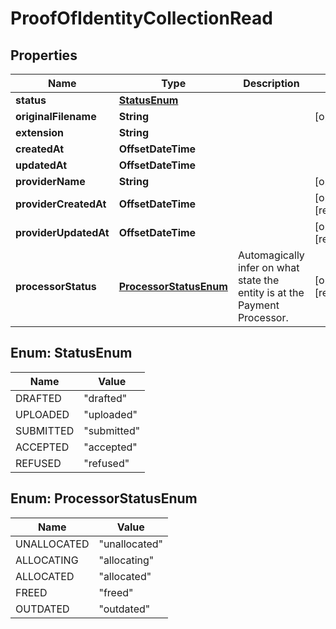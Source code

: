 

# ProofOfIdentityCollectionRead



## Properties

| Name | Type | Description | Notes |
|------------ | ------------- | ------------- | -------------|
|**status** | [**StatusEnum**](#StatusEnum) |  |  |
|**originalFilename** | **String** |  |  [optional] |
|**extension** | **String** |  |  |
|**createdAt** | **OffsetDateTime** |  |  |
|**updatedAt** | **OffsetDateTime** |  |  |
|**providerName** | **String** |  |  [optional] |
|**providerCreatedAt** | **OffsetDateTime** |  |  [optional] [readonly] |
|**providerUpdatedAt** | **OffsetDateTime** |  |  [optional] [readonly] |
|**processorStatus** | [**ProcessorStatusEnum**](#ProcessorStatusEnum) | Automagically infer on what state the entity is at the Payment Processor. |  [optional] [readonly] |



## Enum: StatusEnum

| Name | Value |
|---- | -----|
| DRAFTED | &quot;drafted&quot; |
| UPLOADED | &quot;uploaded&quot; |
| SUBMITTED | &quot;submitted&quot; |
| ACCEPTED | &quot;accepted&quot; |
| REFUSED | &quot;refused&quot; |



## Enum: ProcessorStatusEnum

| Name | Value |
|---- | -----|
| UNALLOCATED | &quot;unallocated&quot; |
| ALLOCATING | &quot;allocating&quot; |
| ALLOCATED | &quot;allocated&quot; |
| FREED | &quot;freed&quot; |
| OUTDATED | &quot;outdated&quot; |



